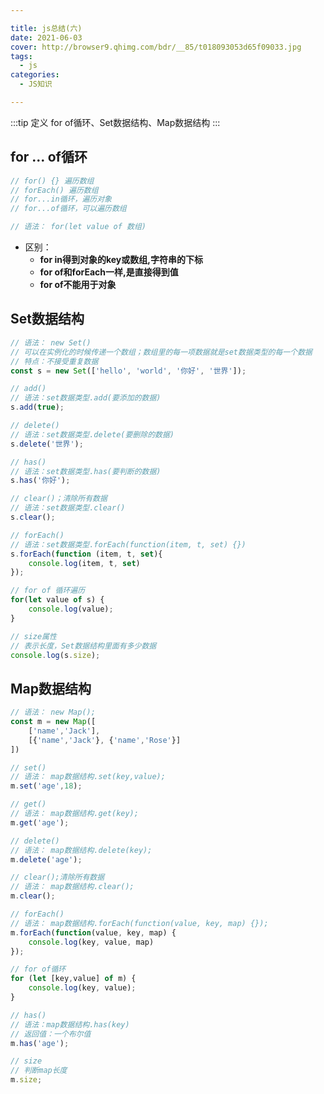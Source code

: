 ```yaml
---

title: js总结(六)
date: 2021-06-03
cover: http://browser9.qhimg.com/bdr/__85/t018093053d65f09033.jpg
tags:
  - js
categories:
  - JS知识

---
```


:::tip 定义
for of循环、Set数据结构、Map数据结构
:::
<!-- more -->
## for ... of循环

```javascript
// for() {} 遍历数组
// forEach() 遍历数组
// for...in循环，遍历对象
// for...of循环，可以遍历数组

// 语法： for(let value of 数组)
```

+ 区别：
  + **for in得到对象的key或数组,字符串的下标**
  + **for of和forEach一样,是直接得到值**
  + **for of不能用于对象**

## Set数据结构

```javascript
// 语法： new Set()
// 可以在实例化的时候传递一个数组；数组里的每一项数据就是set数据类型的每一个数据
// 特点：不接受重复数据
const s = new Set(['hello', 'world', '你好', '世界']);

// add()
// 语法：set数据类型.add(要添加的数据)
s.add(true);

// delete()
// 语法：set数据类型.delete(要删除的数据)
s.delete('世界');

// has()
// 语法：set数据类型.has(要判断的数据)
s.has('你好');

// clear()；清除所有数据
// 语法：set数据类型.clear()
s.clear();

// forEach()
// 语法：set数据类型.forEach(function(item, t, set) {})
s.forEach(function (item, t, set){
    console.log(item, t, set)
});

// for of 循环遍历
for(let value of s) {
    console.log(value);
}

// size属性
// 表示长度，Set数据结构里面有多少数据
console.log(s.size);
```

## Map数据结构

```javascript
// 语法： new Map();
const m = new Map([
    ['name','Jack'],
    [{'name','Jack'}, {'name','Rose'}]
])

// set()
// 语法： map数据结构.set(key,value);
m.set('age',18);

// get()
// 语法： map数据结构.get(key);
m.get('age');

// delete()
// 语法： map数据结构.delete(key);
m.delete('age');

// clear();清除所有数据
// 语法： map数据结构.clear();
m.clear();

// forEach()
// 语法： map数据结构.forEach(function(value, key, map) {});
m.forEach(function(value, key, map) {
    console.log(key, value, map)
});

// for of循环
for (let [key,value] of m) {
    console.log(key, value);
}

// has()
// 语法：map数据结构.has(key)
// 返回值：一个布尔值
m.has('age');

// size
// 判断map长度
m.size;
```

